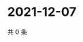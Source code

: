 # 2021-12-07

共 0 条

<!-- BEGIN WEIBO -->
<!-- 最后更新时间 Tue Dec 07 2021 13:12:15 GMT+0800 (China Standard Time) -->

<!-- END WEIBO -->
